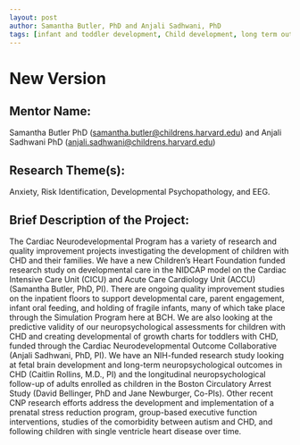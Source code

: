 ```yaml
---
layout: post
author: Samantha Butler, PhD and Anjali Sadhwani, PhD 
tags: [infant and toddler development, Child development, long term outcomes, congenital heart disease, Individualized developmental care, Parent mental health]
---
```


# New Version 

## Mentor Name:

Samantha Butler PhD (samantha.butler@childrens.harvard.edu) and Anjali Sadhwani PhD (anjali.sadhwani@childrens.harvard.edu)

## Research Theme(s): 

Anxiety, Risk Identification, Developmental Psychopathology, and EEG.

## Brief Description of the Project: 

The Cardiac Neurodevelopmental Program has a variety of research and quality improvement projects investigating the development of children with CHD and their families. We have a new Children’s Heart Foundation funded research study on developmental care in the NIDCAP model on the Cardiac Intensive Care Unit (CICU) and Acute Care Cardiology Unit (ACCU) (Samantha Butler, PhD, PI).  There are ongoing quality improvement studies on the inpatient floors to support developmental care, parent engagement, infant oral feeding, and holding of fragile infants, many of which take place through the Simulation Program here at BCH.  We are also looking at the predictive validity of our neuropsychological assessments for children with CHD and creating developmental of growth charts for toddlers with CHD, funded through the Cardiac Neurodevelopmental Outcome Collaborative (Anjali Sadhwani, PhD, PI). We have an NIH-funded research study looking at fetal brain development and long-term neuropsychological outcomes in CHD (Caitlin Rollins, M.D., PI) and the longitudinal neuropsychological follow-up of adults enrolled as children in the Boston Circulatory Arrest Study (David Bellinger, PhD and Jane Newburger, Co-PIs). Other recent CNP research efforts address the development and implementation of a prenatal stress reduction program, group-based executive function interventions, studies of the comorbidity between autism and CHD, and following children with single ventricle heart disease over time.  